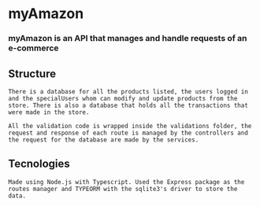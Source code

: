 # myAmazon

### myAmazon is an API that manages and handle requests of an e-commerce

## Structure
    There is a database for all the products listed, the users logged in and the specialUsers whom can modify and update products from the store. There is also a database that holds all the transactions that were made in the store.

    All the validation code is wrapped inside the validations folder, the request and response of each route is managed by the controllers and the request for the database are made by the services.

## Tecnologies
    Made using Node.js with Typescript. Used the Express package as the routes manager and TYPEORM with the sqlite3's driver to store the data.